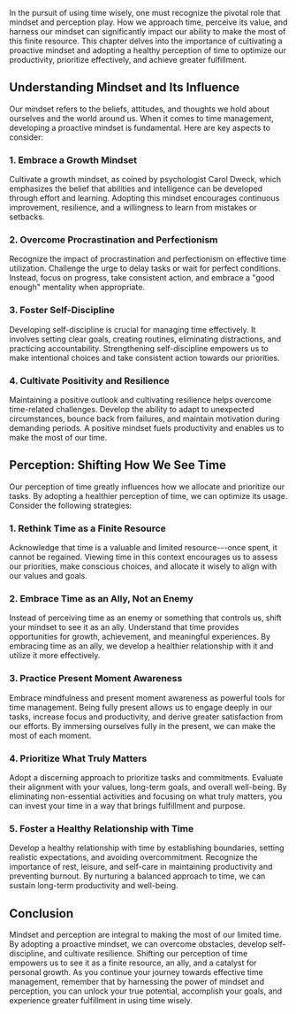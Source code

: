 
In the pursuit of using time wisely, one must recognize the pivotal role that mindset and perception play. How we approach time, perceive its value, and harness our mindset can significantly impact our ability to make the most of this finite resource. This chapter delves into the importance of cultivating a proactive mindset and adopting a healthy perception of time to optimize our productivity, prioritize effectively, and achieve greater fulfillment.

**Understanding Mindset and Its Influence**
-------------------------------------------

Our mindset refers to the beliefs, attitudes, and thoughts we hold about ourselves and the world around us. When it comes to time management, developing a proactive mindset is fundamental. Here are key aspects to consider:

### **1. Embrace a Growth Mindset**

Cultivate a growth mindset, as coined by psychologist Carol Dweck, which emphasizes the belief that abilities and intelligence can be developed through effort and learning. Adopting this mindset encourages continuous improvement, resilience, and a willingness to learn from mistakes or setbacks.

### **2. Overcome Procrastination and Perfectionism**

Recognize the impact of procrastination and perfectionism on effective time utilization. Challenge the urge to delay tasks or wait for perfect conditions. Instead, focus on progress, take consistent action, and embrace a "good enough" mentality when appropriate.

### **3. Foster Self-Discipline**

Developing self-discipline is crucial for managing time effectively. It involves setting clear goals, creating routines, eliminating distractions, and practicing accountability. Strengthening self-discipline empowers us to make intentional choices and take consistent action towards our priorities.

### **4. Cultivate Positivity and Resilience**

Maintaining a positive outlook and cultivating resilience helps overcome time-related challenges. Develop the ability to adapt to unexpected circumstances, bounce back from failures, and maintain motivation during demanding periods. A positive mindset fuels productivity and enables us to make the most of our time.

**Perception: Shifting How We See Time**
----------------------------------------

Our perception of time greatly influences how we allocate and prioritize our tasks. By adopting a healthier perception of time, we can optimize its usage. Consider the following strategies:

### **1. Rethink Time as a Finite Resource**

Acknowledge that time is a valuable and limited resource---once spent, it cannot be regained. Viewing time in this context encourages us to assess our priorities, make conscious choices, and allocate it wisely to align with our values and goals.

### **2. Embrace Time as an Ally, Not an Enemy**

Instead of perceiving time as an enemy or something that controls us, shift your mindset to see it as an ally. Understand that time provides opportunities for growth, achievement, and meaningful experiences. By embracing time as an ally, we develop a healthier relationship with it and utilize it more effectively.

### **3. Practice Present Moment Awareness**

Embrace mindfulness and present moment awareness as powerful tools for time management. Being fully present allows us to engage deeply in our tasks, increase focus and productivity, and derive greater satisfaction from our efforts. By immersing ourselves fully in the present, we can make the most of each moment.

### **4. Prioritize What Truly Matters**

Adopt a discerning approach to prioritize tasks and commitments. Evaluate their alignment with your values, long-term goals, and overall well-being. By eliminating non-essential activities and focusing on what truly matters, you can invest your time in a way that brings fulfillment and purpose.

### **5. Foster a Healthy Relationship with Time**

Develop a healthy relationship with time by establishing boundaries, setting realistic expectations, and avoiding overcommitment. Recognize the importance of rest, leisure, and self-care in maintaining productivity and preventing burnout. By nurturing a balanced approach to time, we can sustain long-term productivity and well-being.

**Conclusion**
--------------

Mindset and perception are integral to making the most of our limited time. By adopting a proactive mindset, we can overcome obstacles, develop self-discipline, and cultivate resilience. Shifting our perception of time empowers us to see it as a finite resource, an ally, and a catalyst for personal growth. As you continue your journey towards effective time management, remember that by harnessing the power of mindset and perception, you can unlock your true potential, accomplish your goals, and experience greater fulfillment in using time wisely.
